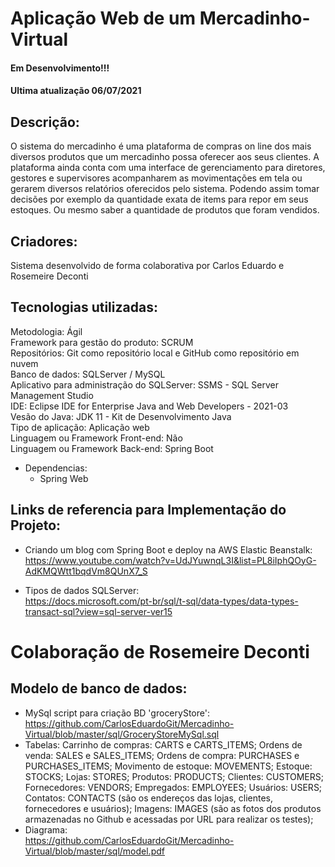 # Aplicação Web de um Mercadinho-Virtual

#### Em Desenvolvimento!!!
#### Ultima atualização 06/07/2021

## Descrição: 

O sistema do mercadinho é uma plataforma de compras on line dos mais diversos produtos que um mercadinho possa oferecer aos seus clientes. A plataforma ainda conta com uma interface de gerenciamento para diretores, gestores e supervisores acompanharem as movimentações em tela ou gerarem diversos relatórios oferecidos pelo sistema. Podendo assim tomar decisões por exemplo da quantidade exata de items para repor em seus estoques. Ou mesmo saber a quantidade de produtos que foram vendidos.

## Criadores:

Sistema desenvolvido de forma colaborativa por Carlos Eduardo e Rosemeire Deconti

## Tecnologias utilizadas:

Metodologia: Ágil<br>
Framework para gestão do produto: SCRUM<br>
Repositórios: Git como repositório local e GitHub como repositório em nuvem<br>
Banco de dados: SQLServer / MySQL<br>
Aplicativo para administração do SQLServer: SSMS - SQL Server Management Studio<br>
IDE: Eclipse IDE for Enterprise Java and Web Developers - 2021-03<br>
Vesão do Java: JDK 11 - Kit de Desenvolvimento Java<br>
Tipo de aplicação: Aplicação web<br>
Linguagem ou Framework Front-end: Não<br>
Linguagem ou Framework Back-end: Spring Boot<br>
 - Dependencias:
   - Spring Web<br>



## Links de referencia para Implementação do Projeto:<br>
- Criando um blog com Spring Boot e deploy na AWS Elastic Beanstalk:<br>
https://www.youtube.com/watch?v=UdJYuwnqL3I&list=PL8iIphQOyG-AdKMQWtt1bqdVm8QUnX7_S

- Tipos de dados SQLServer:<br>
https://docs.microsoft.com/pt-br/sql/t-sql/data-types/data-types-transact-sql?view=sql-server-ver15

# Colaboração de Rosemeire Deconti
## Modelo de banco de dados:
- MySql script para criação BD 'groceryStore':<br> https://github.com/CarlosEduardoGit/Mercadinho-Virtual/blob/master/sql/GroceryStoreMySql.sql
- Tabelas:
  Carrinho de compras: CARTS e CARTS_ITEMS;
  Ordens de venda: SALES e SALES_ITEMS;
  Ordens de compra: PURCHASES e PURCHASES_ITEMS;
  Movimento de estoque: MOVEMENTS;
  Estoque: STOCKS;
  Lojas: STORES;
  Produtos: PRODUCTS;
  Clientes: CUSTOMERS;
  Fornecedores: VENDORS;
  Empregados: EMPLOYEES;
  Usuários: USERS;
  Contatos: CONTACTS (são os endereços das lojas, clientes, fornecedores e usuários);
  Imagens: IMAGES (são as fotos dos produtos armazenadas no Github e acessadas por URL para realizar os testes);
- Diagrama:<br> https://github.com/CarlosEduardoGit/Mercadinho-Virtual/blob/master/sql/model.pdf

